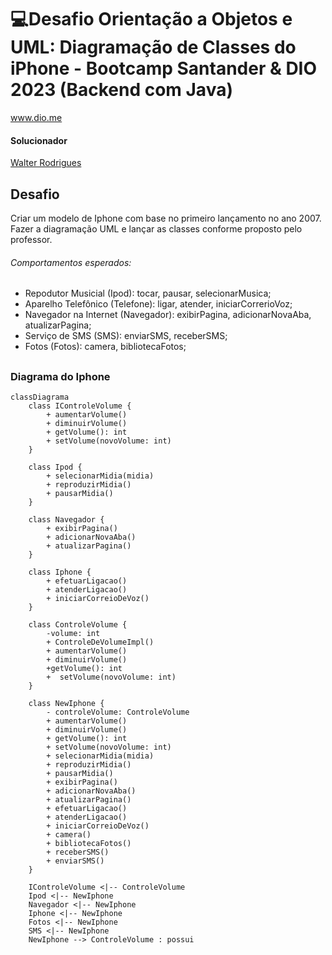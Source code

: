 # 💻Desafio Orientação a Objetos e UML: Diagramação de Classes do iPhone - Bootcamp Santander & DIO 2023 (Backend com Java)
www.dio.me
#### Solucionador
[Walter Rodrigues](https://github.com/WalterRodrigues2k23)

## Desafio

Criar um modelo de Iphone com base no primeiro lançamento no ano 2007.
Fazer a diagramação UML e lançar as classes conforme proposto pelo professor.

###### Comportamentos esperados:
* Repodutor Musicial (Ipod): tocar, pausar, selecionarMusica;
* Aparelho Telefônico (Telefone): ligar, atender, iniciarCorrerioVoz;
* Navegador na Internet (Navegador): exibirPagina, adicionarNovaAba, atualizarPagina;
* Serviço de SMS (SMS): enviarSMS, receberSMS;
* Fotos (Fotos): camera, bibliotecaFotos;

##

### Diagrama do Iphone

```mermaid
classDiagrama
    class IControleVolume {
        + aumentarVolume()
        + diminuirVolume()
        + getVolume(): int
        + setVolume(novoVolume: int)
    }
    
    class Ipod {
        + selecionarMidia(midia)
        + reproduzirMidia()
        + pausarMidia()
    }
    
    class Navegador {
        + exibirPagina()
        + adicionarNovaAba()
        + atualizarPagina()
    }
    
    class Iphone {
        + efetuarLigacao()
        + atenderLigacao()
        + iniciarCorreioDeVoz()
    }
    
    class ControleVolume {
        -volume: int
        + ControleDeVolumeImpl()
        + aumentarVolume()
        + diminuirVolume()
        +getVolume(): int
        +  setVolume(novoVolume: int)
    }
    
    class NewIphone {
        - controleVolume: ControleVolume
        + aumentarVolume()
        + diminuirVolume()
        + getVolume(): int
        + setVolume(novoVolume: int)
        + selecionarMidia(midia)
        + reproduzirMidia()
        + pausarMidia()
        + exibirPagina()
        + adicionarNovaAba()
        + atualizarPagina()
        + efetuarLigacao()
        + atenderLigacao()
        + iniciarCorreioDeVoz()
        + camera()
        + bibliotecaFotos()
        + receberSMS()
        + enviarSMS()
    }
    
    IControleVolume <|-- ControleVolume
    Ipod <|-- NewIphone
    Navegador <|-- NewIphone
    Iphone <|-- NewIphone
    Fotos <|-- NewIphone
    SMS <|-- NewIphone
    NewIphone --> ControleVolume : possui